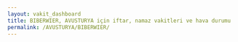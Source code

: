 ```yaml
---
layout: vakit_dashboard
title: BIBERWIER, AVUSTURYA için iftar, namaz vakitleri ve hava durumu - ilçe/eyalet seç
permalink: /AVUSTURYA/BIBERWIER/
---
```


<script type="text/javascript">
  var GLOBAL_COUNTRY = 'AVUSTURYA';
  var GLOBAL_CITY = 'BIBERWIER';
  var GLOBAL_STATE = '';
  var lat = 72;
  var lon = 21;
</script>
